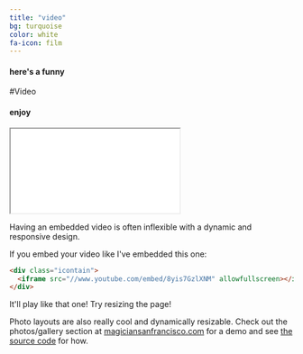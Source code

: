 ```yaml
---
title: "video"
bg: turquoise
color: white
fa-icon: film
---
```


#### here's a funny

#Video

#### enjoy

<div class="icontain"><iframe src="//www.youtube.com/embed/8yis7GzlXNM" allowfullscreen></iframe></div>

Having an embedded video is often inflexible with a dynamic and responsive design.

If you embed your video like I've embedded this one:

~~~ html
<div class="icontain">
  <iframe src="//www.youtube.com/embed/8yis7GzlXNM" allowfullscreen></iframe>
</div>
~~~

It'll play like that one! Try resizing the page!

Photo layouts are also really cool and dynamically resizable. Check out the photos/gallery section at [magiciansanfrancisco.com](http://magiciansanfrancisco.com) for a demo and see [the source code](https://github.com/strongrobert/MagicianSanFrancisco) for how.